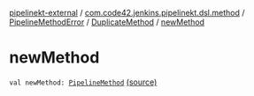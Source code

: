 [pipelinekt-external](../../../index.md) / [com.code42.jenkins.pipelinekt.dsl.method](../../index.md) / [PipelineMethodError](../index.md) / [DuplicateMethod](index.md) / [newMethod](./new-method.md)

# newMethod

`val newMethod: `[`PipelineMethod`](../../../com.code42.jenkins.pipelinekt.core.method/-pipeline-method/index.md) [(source)](https://github.com/code42/pipelinekt/tree/master/dsl/src/main/kotlin/com/code42/jenkins/pipelinekt/dsl/method/PipelineMethodError.kt#L10)